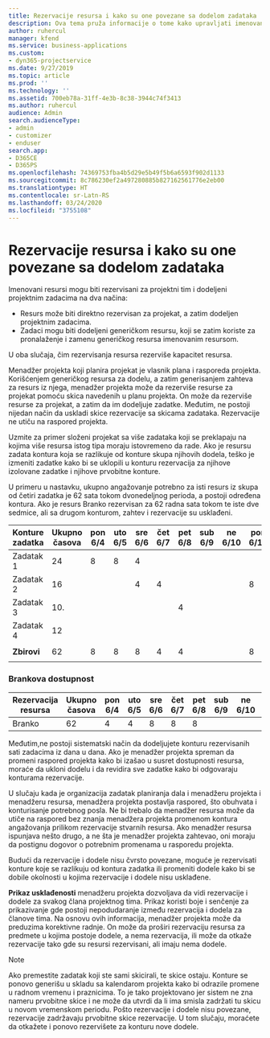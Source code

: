 ```yaml
---
title: Rezervacije resursa i kako su one povezane sa dodelom zadataka
description: Ova tema pruža informacije o tome kako upravljati imenovanim resursima, rezervacijama resursa i dodelama zadataka, kao i kakav je njihov međusobni odnos.
author: ruhercul
manager: kfend
ms.service: business-applications
ms.custom:
- dyn365-projectservice
ms.date: 9/27/2019
ms.topic: article
ms.prod: ''
ms.technology: ''
ms.assetid: 700eb78a-31ff-4e3b-8c38-3944c74f3413
ms.author: ruhercul
audience: Admin
search.audienceType:
- admin
- customizer
- enduser
search.app:
- D365CE
- D365PS
ms.openlocfilehash: 74369753fba4b5d29e5b49f5b6a6593f902d1133
ms.sourcegitcommit: 8c786230ef2a497280885b827162561776e2eb00
ms.translationtype: HT
ms.contentlocale: sr-Latn-RS
ms.lasthandoff: 03/24/2020
ms.locfileid: "3755108"
---
```

# <a name="resource-bookings-and-how-they-relate-to-task-assignments"></a>Rezervacije resursa i kako su one povezane sa dodelom zadataka


Imenovani resursi mogu biti rezervisani za projektni tim i dodeljeni projektnim zadacima na dva načina:

- Resurs može biti direktno rezervisan za projekat, a zatim dodeljen projektnim zadacima.
- Zadaci mogu biti dodeljeni generičkom resursu, koji se zatim koriste za pronalaženje i zamenu generičkog resursa imenovanim resursom. 

U oba slučaja, čim rezervisanja resursa rezerviše kapacitet resursa.

Menadžer projekta koji planira projekat je vlasnik plana i rasporeda projekta. Korišćenjem generičkog resursa za dodelu, a zatim generisanjem zahteva za resurs iz njega, menadžer projekta može da rezerviše resurse za projekat pomoću skica navedenih u planu projekta. On može da rezerviše resurse za projekat, a zatim da im dodeljuje zadatke. Međutim, ne postoji nijedan način da uskladi skice rezervacije sa skicama zadataka. Rezervacije ne utiču na raspored projekta.

Uzmite za primer složeni projekat sa više zadataka koji se preklapaju na kojima više resursa istog tipa moraju istovremeno da rade. Ako je resursu zadata kontura koja se razlikuje od konture skupa njihovih dodela, teško je izmeniti zadatke kako bi se uklopili u konturu rezervacija za njihove izolovane zadatke i njihove prvobitne konture.

U primeru u nastavku, ukupno angažovanje potrebno za isti resurs iz skupa od četiri zadatka je 62 sata tokom dvonedeljnog perioda, a postoji određena kontura. Ako je resurs Branko rezervisan za 62 radna sata tokom te iste dve sedmice, ali sa drugom konturom, zahtev i rezervacije su usklađeni.

| **Konture zadatka**    | **Ukupno časova** | pon 6/4 | uto 6/5 | sre 6/6 | čet 6/7 | pet 6/8 | sub 6/9 | ne 6/10 | pon 6/11 | uto 6/12 | sre 6/13 | čet 6/14 | pet 6/15 |
|----------------------|-----------------|--------|--------|--------|--------|--------|--------|---------|---------|---------|---------|---------|---------|
| Zadatak 1               | 24              | 8      | 8      | 4      |        |        |        |         |         |         | 4       |         |         |
| Zadatak 2               | 16              |        |        | 4      | 4      |        |        |         | 8       |         |         |         |         |
| Zadatak 3               | 10.              |        |        |        |        | 4      |        |         |         | 4       |         | 2       |         |
| Zadatak 4               | 12              |        |        |        |        |        |        |         |         |         | 4       |         | 8       |
|                      |                 |        |        |        |        |        |        |         |         |         |         |         |         |
| **Zbirovi**           | 62              | 8      | 8      | 8      | 4      | 4      |        |         | 8       | 4       | 8       | 2       | 8       |
|                      |                 |        |        |        |        |        |        |         |         |         |         |

### <a name="bobs-availability"></a>Brankova dostupnost
| **Rezervacija   resursa** | **Ukupno časova** | pon 6/4 | uto 6/5 | sre 6/6 | čet 6/7 | pet 6/8 | sub 6/9 | ne 6/10 | pon 6/11 | uto 6/12 | sre 6/13 | čet 6/14 | pet 6/15 |
|------------------------|-----------------|--------|--------|--------|--------|--------|--------|---------|---------|---------|---------|---------|---------|
| Branko                    | 62              | 4      | 4      | 8      | 8      | 8      |        |         | 4       | 4       | 8       | 8       | 6.       |

Međutim,ne postoji sistematski način da dodeljujete konturu rezervisanih sati zadacima iz dana u dana. Ako je menadžer projekta spreman da promeni raspored projekta kako bi izašao u susret dostupnosti resursa, moraće da ukloni dodelu i da revidira sve zadatke kako bi odgovaraju konturama rezervacije.

U slučaju kada je organizacija zadatak planiranja dala i menadžeru projekta i menadžeru resursa, menadžera projekta postavlja raspored, što obuhvata i konturisanje potrebnog posla. Ne bi trebalo da menadžer resursa može da utiče na raspored bez znanja menadžera projekta promenom kontura angažovanja prilikom rezervacije stvarnih resursa. Ako menadžer resursa ispunjava nešto drugo, a ne šta je menadžer projekta zahtevao, oni moraju da postignu dogovor o potrebnim promenama u rasporedu projekta.

Budući da rezervacije i dodele nisu čvrsto povezane, moguće je rezervisati konture koje se razlikuju od kontura zadatka ili promeniti dodele kako bi se dobile okolnosti u kojima rezervacije i dodele nisu usklađene.

**Prikaz usklađenosti** menadžeru projekta dozvoljava da vidi rezervacije i dodele za svakog člana projektnog tima. Prikaz koristi boje i senčenje za prikazivanje gde postoji nepodudaranje između rezervacija i dodela za članove tima. Na osnovu ovih informacija, menadžer projekta može da preduzima korektivne radnje. On može da proširi rezervaciju resursa za predmete u kojima postoje dodele, a nema rezervacija, ili može da otkaže rezervacije tako gde su resursi rezervisani, ali imaju nema dodele.

> [!NOTE]
> Ako premestite zadatak koji ste sami skicirali, te skice ostaju. Konture se ponovo generišu u skladu sa kalendarom projekta kako bi odrazile promene u radnom vremenu i praznicima. To je tako projektovano jer sistem ne zna nameru prvobitne skice i ne može da utvrdi da li ima smisla zadržati tu skicu u novom vremenskom periodu. Pošto rezervacije i dodele nisu povezane, rezervacije zadržavaju prvobitne skice rezervacije. U tom slučaju, moraćete da otkažete i ponovo rezervišete za konturu nove dodele.

